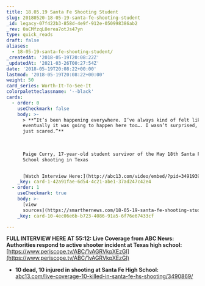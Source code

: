 ```yaml
---
title: 18.05.19 Santa Fe Shooting Student
slug: 20180520-18-05-19-santa-fe-shooting-student
_id: legacy-07f422b3-858d-4e9f-912e-050998386ab2
_rev: 0aCMfzqL0erea7otJs47yn
type: quick_reads
draft: false
aliases:
  - 18-05-19-santa-fe-shooting-student/
_createdAt: '2018-05-19T20:08:22Z'
_updatedAt: '2021-03-26T00:27:54Z'
date: '2018-05-19T20:08:22+00:00'
lastmod: '2018-05-19T20:08:22+00:00'
weight: 50
card_series: Worth-It-To-See-It
colorpaletteclassname: '--black'
cards:
  - order: 0
    useCheckmark: false
    body: >-
      > **“It’s been happening everywhere. I’ve always kind of felt like
      eventually it was going to happen here too…. I wasn’t surprised, I was
      just scared.”**  
        
        
        
      Paige Curry, 17-year-old student survivor of the May 18th Santa Fe High
      School shooting in Texas


      [Watch Interview Here:](http://abc13.com/video/embed/?pid=3491939)
    _key: card-1-42a91fae-6d54-4c21-abe1-37ad247c42e4
  - order: 1
    useCheckmark: true
    body: >-
      [view
      sources](https://smarthernews.com/18-05-19-santa-fe-shooting-student/)
    _key: card-10-4ec06e6b-b723-4086-91a5-6f76e67433cf

---
```

**FULL INTERVIEW HERE AT 55:12: Live Coverage from ABC News: Authorities respond to active shooter incident at Texas high school:** [https://www.periscope.tv/ABC/1vAGRVkpXEzGl](https://www.periscope.tv/ABC/1vAGRVkpXEzGl)

* **10 dead, 10 injured in shooting at Santa Fe High School:** [abc13.com/live-coverage-10-killed-in-santa-fe-hs-shooting/3490869/](http://abc13.com/live-coverage-10-killed-in-santa-fe-hs-shooting/3490869/)
